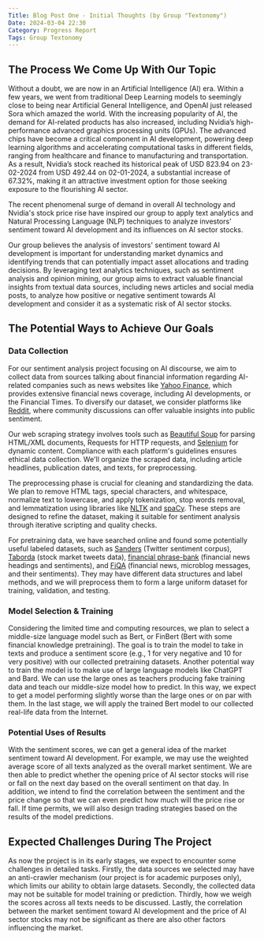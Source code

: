 ```yaml
---
Title: Blog Post One - Initial Thoughts (by Group "Textonomy")
Date: 2024-03-04 22:30
Category: Progress Report
Tags: Group Textonomy
---
```



## The Process We Come Up With Our Topic

Without a doubt, we are now in an Artificial Intelligence (AI) era. Within a few years, we went from traditional Deep Learning models to seemingly close to being near Artificial General Intelligence, and OpenAI just released Sora which amazed the world. With the increasing popularity of AI, the demand for AI-related products has also increased, including Nvidia’s high-performance advanced graphics processing units (GPUs). The advanced chips have become a critical component in AI development, powering deep learning algorithms and accelerating computational tasks in different fields, ranging from healthcare and finance to manufacturing and transportation. As a result, Nvidia’s stock reached its historical peak of USD 823.94 on 23-02-2024 from USD 492.44 on 02-01-2024, a substantial increase of 67.32%, making it an attractive investment option for those seeking exposure to the flourishing AI sector.

The recent phenomenal surge of demand in overall AI technology and Nvidia's stock price rise have inspired our group to apply text analytics and Natural Processing Language (NLP) techniques to analyze investors’ sentiment toward AI development and its influences on AI sector stocks.

Our group believes the analysis of investors' sentiment toward AI development is important for understanding market dynamics and identifying trends that can potentially impact asset allocations and trading decisions. By leveraging text analytics techniques, such as sentiment analysis and opinion mining, our group aims to extract valuable financial insights from textual data sources, including news articles and social media posts, to analyze how positive or negative sentiment towards AI development and consider it as a systematic risk of AI sector stocks.

## The Potential Ways to Achieve Our Goals

### Data Collection

For our sentiment analysis project focusing on AI discourse, we aim to collect data from sources talking about financial information regarding AI-related companies such as news websites like [Yahoo Finance](https://finance.yahoo.com/), which provides extensive financial news coverage, including AI developments, or the Financial Times. To diversify our dataset, we consider platforms like [Reddit](https://www.reddit.com/), where community discussions can offer valuable insights into public sentiment.

Our web scraping strategy involves tools such as [Beautiful Soup](https://www.crummy.com/software/BeautifulSoup/) for parsing HTML/XML documents, Requests for HTTP requests, and [Selenium](https://www.selenium.dev/) for dynamic content. Compliance with each platform's guidelines ensures ethical data collection. We'll organize the scraped data, including article headlines, publication dates, and texts, for preprocessing.

The preprocessing phase is crucial for cleaning and standardizing the data. We plan to remove HTML tags, special characters, and whitespace, normalize text to lowercase, and apply tokenization, stop words removal, and lemmatization using libraries like [NLTK](https://www.nltk.org/) and [spaCy](https://spacy.io/). These steps are designed to refine the dataset, making it suitable for sentiment analysis through iterative scripting and quality checks.

For pretraining data, we have searched online and found some potentially useful labeled datasets, such as [Sanders](https://github.com/zfz/twitter_corpus) (Twitter sentiment corpus), [Taborda](https://ieee-dataport.org/open-access/stock-market-tweets-data) (stock market tweets data), [financial phrase-bank](https://huggingface.co/datasets/financial_phrasebank) (financial news headings and sentiments), and [FiQA](https://sites.google.com/view/fiqa/) (financial news, microblog messages, and their sentiments). They may have different data structures and label methods, and we will preprocess them to form a large uniform dataset for training, validation, and testing.

### Model Selection & Training

Considering the limited time and computing resources, we plan to select a middle-size language model such as Bert, or FinBert (Bert with some financial knowledge pretraining). The goal is to train the model to take in texts and produce a sentiment score (e.g., 1 for very negative and 10 for very positive) with our collected pretraining datasets. Another potential way to train the model is to make use of large language models like ChatGPT and Bard. We can use the large ones as teachers producing fake training data and teach our middle-size model how to predict. In this way, we expect to get a model performing slightly worse than the large ones or on par with them. In the last stage, we will apply the trained Bert model to our collected real-life data from the Internet.

### Potential Uses of Results

With the sentiment scores, we can get a general idea of the market sentiment toward AI development. For example, we may use the weighted average score of all texts analyzed as the overall market sentiment. We are then able to predict whether the opening price of AI sector stocks will rise or fall on the next day based on the overall sentiment on that day. In addition, we intend to find the correlation between the sentiment and the price change so that we can even predict how much will the price rise or fall. If time permits, we will also design trading strategies based on the results of the model predictions.

## Expected Challenges During The Project

As now the project is in its early stages, we expect to encounter some challenges in detailed tasks. Firstly, the data sources we selected may have an anti-crawler mechanism (our project is for academic purposes only), which limits our ability to obtain large datasets. Secondly, the collected data may not be suitable for model training or prediction. Thirdly, how we weigh the scores across all texts needs to be discussed. Lastly, the correlation between the market sentiment toward AI development and the price of AI sector stocks may not be significant as there are also other factors influencing the market.